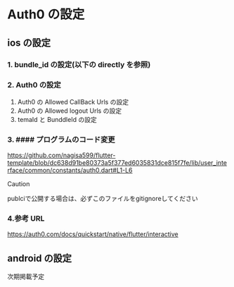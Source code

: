 # Auth0 の設定

## ios の設定

### 1.  bundle_id の設定(以下の directly を参照)


### 2. Auth0 の設定
   1. Auth0 の Allowed CallBack Urls の設定
   2. Auth0 の Allowed logout Urls の設定
   3. temaId と BunddleId の設定


### 3. #### プログラムのコード変更
  https://github.com/nagisa599/flutter-template/blob/dc638d91be80373a5f377ed6035831dce815f7fe/lib/user_interface/common/constants/auth0.dart#L1-L6
> [!CAUTION]
> publciで公開する場合は、必ずこのファイルをgitignoreしてください


### 4.参考 URL
   https://auth0.com/docs/quickstart/native/flutter/interactive

## android の設定

次期掲載予定
